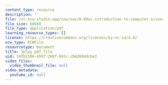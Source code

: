 ```yaml
---
content_type: resource
description: ''
file: /ol-ocw-studio-app/courses/6-00sc-introduction-to-computer-science-and-programming-spring-2011/34fb2106e59f269f841cc04269ddcbe1_88fqFjfxgwI.pdf
file_size: 68569
file_type: application/pdf
learning_resource_types: []
license: https://creativecommons.org/licenses/by-nc-sa/4.0/
ocw_type: OCWFile
resourcetype: Document
title: 3play pdf file
uid: 34fb2106-e59f-269f-841c-c04269ddcbe1
video_files:
  video_thumbnail_file: null
video_metadata:
  youtube_id: null
---
```

